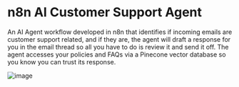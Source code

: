 # n8n AI Customer Support Agent
An AI Agent workflow developed in n8n that identifies if incoming emails are customer support related, and if they are, the agent will draft a response for you in the email thread so all you have to do is review it and send it off. The agent accesses your policies and FAQs via a Pinecone vector database so you know you can trust its response.

![image](https://github.com/user-attachments/assets/dc4e82f0-8535-407b-83e4-8c8bc15289aa)

